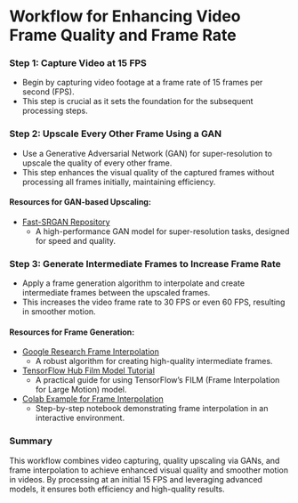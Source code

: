 # Workflow for Enhancing Video Frame Quality and Frame Rate

### Step 1: Capture Video at 15 FPS
- Begin by capturing video footage at a frame rate of 15 frames per second (FPS).
- This step is crucial as it sets the foundation for the subsequent processing steps.

### Step 2: Upscale Every Other Frame Using a GAN
- Use a Generative Adversarial Network (GAN) for super-resolution to upscale the quality of every other frame.
- This step enhances the visual quality of the captured frames without processing all frames initially, maintaining efficiency.

#### Resources for GAN-based Upscaling:
- [Fast-SRGAN Repository](https://github.com/HasnainRaz/Fast-SRGAN)
  - A high-performance GAN model for super-resolution tasks, designed for speed and quality.

### Step 3: Generate Intermediate Frames to Increase Frame Rate
- Apply a frame generation algorithm to interpolate and create intermediate frames between the upscaled frames.
- This increases the video frame rate to 30 FPS or even 60 FPS, resulting in smoother motion.

#### Resources for Frame Generation:
- [Google Research Frame Interpolation](https://github.com/google-research/frame-interpolation)
  - A robust algorithm for creating high-quality intermediate frames.
- [TensorFlow Hub Film Model Tutorial](https://www.tensorflow.org/hub/tutorials/tf_hub_film_example)
  - A practical guide for using TensorFlow’s FILM (Frame Interpolation for Large Motion) model.
- [Colab Example for Frame Interpolation](https://colab.research.google.com/github/tensorflow/docs/blob/master/site/en/hub/tutorials/tf_hub_film_example.ipynb#scrollTo=DQcWZm0FkPk-)
  - Step-by-step notebook demonstrating frame interpolation in an interactive environment.

### Summary
This workflow combines video capturing, quality upscaling via GANs, and frame interpolation to achieve enhanced visual quality and smoother motion in videos. By processing at an initial 15 FPS and leveraging advanced models, it ensures both efficiency and high-quality results.

